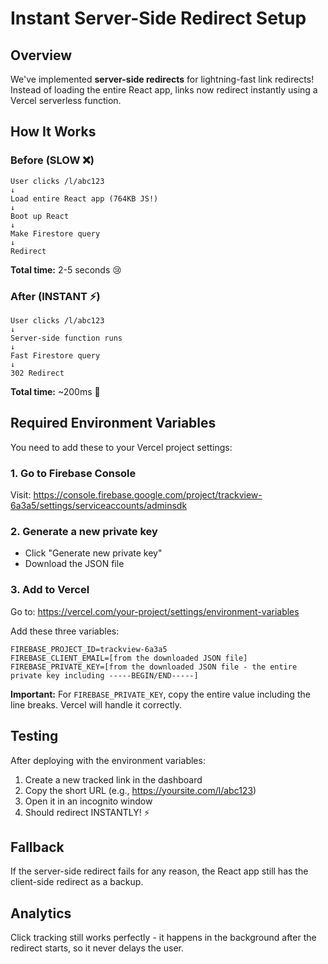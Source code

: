 # Instant Server-Side Redirect Setup

## Overview

We've implemented **server-side redirects** for lightning-fast link redirects! Instead of loading the entire React app, links now redirect instantly using a Vercel serverless function.

## How It Works

### Before (SLOW ❌)
```
User clicks /l/abc123
↓
Load entire React app (764KB JS!)
↓
Boot up React
↓
Make Firestore query
↓
Redirect
```
**Total time:** 2-5 seconds 😢

### After (INSTANT ⚡)
```
User clicks /l/abc123
↓
Server-side function runs
↓
Fast Firestore query
↓
302 Redirect
```
**Total time:** ~200ms 🚀

## Required Environment Variables

You need to add these to your Vercel project settings:

### 1. Go to Firebase Console
Visit: https://console.firebase.google.com/project/trackview-6a3a5/settings/serviceaccounts/adminsdk

### 2. Generate a new private key
- Click "Generate new private key"
- Download the JSON file

### 3. Add to Vercel
Go to: https://vercel.com/your-project/settings/environment-variables

Add these three variables:

```
FIREBASE_PROJECT_ID=trackview-6a3a5
FIREBASE_CLIENT_EMAIL=[from the downloaded JSON file]
FIREBASE_PRIVATE_KEY=[from the downloaded JSON file - the entire private key including -----BEGIN/END-----]
```

**Important:** For `FIREBASE_PRIVATE_KEY`, copy the entire value including the line breaks. Vercel will handle it correctly.

## Testing

After deploying with the environment variables:

1. Create a new tracked link in the dashboard
2. Copy the short URL (e.g., https://yoursite.com/l/abc123)
3. Open it in an incognito window
4. Should redirect INSTANTLY! ⚡

## Fallback

If the server-side redirect fails for any reason, the React app still has the client-side redirect as a backup.

## Analytics

Click tracking still works perfectly - it happens in the background after the redirect starts, so it never delays the user.


